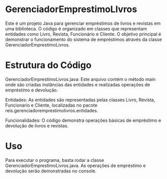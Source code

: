 # GerenciadorEmprestimoLIvros

Este é um projeto Java para gerenciar empréstimos de livros e revistas em uma biblioteca. O código é organizado em classes que representam entidades como Livro, Revista, Funcionário e Cliente. O objetivo principal é demonstrar o funcionamento do sistema de empréstimos através da classe GerenciadorEmprestimoLivros.

# Estrutura do Código

GerenciadorEmprestimoLivros.java: Este arquivo contém o método main onde são criadas instâncias das entidades e realizadas operações de empréstimo e devolução.

Entidades: As entidades são representadas pelas classes Livro, Revista, Funcionario e Cliente, localizadas no pacote reis.gerenciadoremprestimolivros.entidades.

Funcionalidades: O código demonstra operações básicas de empréstimo e devolução de livros e revistas.

# Uso

Para executar o programa, basta rodar a classe GerenciadorEmprestimoLivros.java. As operações de empréstimo e devolução serão demonstradas no console.
